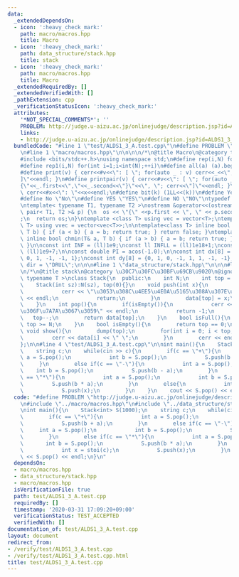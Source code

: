 ```yaml
---
data:
  _extendedDependsOn:
  - icon: ':heavy_check_mark:'
    path: macro/macros.hpp
    title: Macro
  - icon: ':heavy_check_mark:'
    path: data_structure/stack.hpp
    title: stack
  - icon: ':heavy_check_mark:'
    path: macro/macros.hpp
    title: Macro
  _extendedRequiredBy: []
  _extendedVerifiedWith: []
  _pathExtension: cpp
  _verificationStatusIcon: ':heavy_check_mark:'
  attributes:
    '*NOT_SPECIAL_COMMENTS*': ''
    PROBLEM: http://judge.u-aizu.ac.jp/onlinejudge/description.jsp?id=ALDS1_3_A&lang=jp
    links:
    - http://judge.u-aizu.ac.jp/onlinejudge/description.jsp?id=ALDS1_3_A&lang=jp
  bundledCode: "#line 1 \"test/ALDS1_3_A.test.cpp\"\n#define PROBLEM \"http://judge.u-aizu.ac.jp/onlinejudge/description.jsp?id=ALDS1_3_A&lang=jp\"\
    \n#line 1 \"macro/macros.hpp\"\n\n\n\n/*\n@title Macro\n@category template\n*/\n\
    #include <bits/stdc++.h>\nusing namespace std;\n#define rep(i,N) for(int i=0;i<int(N);++i)\n\
    #define rep1(i,N) for(int i=1;i<int(N);++i)\n#define all(a) (a).begin(),(a).end()\n\
    #define print(v) { cerr<<#v<<\": [ \"; for(auto _ : v) cerr<<_<<\", \"; cerr<<\"\
    ]\"<<endl; }\n#define printpair(v) { cerr<<#v<<\": [ \"; for(auto _ : v) cerr<<\"\
    {\"<<_.first<<\",\"<<_.second<<\"}\"<<\", \"; cerr<<\"]\"<<endl; }\n#define dump(x)\
    \ cerr<<#x<<\": \"<<x<<endl;\n#define bit(k) (1LL<<(k))\n#define Yes \"Yes\"\n\
    #define No \"No\"\n#define YES \"YES\"\n#define NO \"NO\"\ntypedef long long ll;\n\
    \ntemplate< typename T1, typename T2 >\nostream &operator<<(ostream &os, const\
    \ pair< T1, T2 >& p) {\n  os << \"{\" <<p.first << \", \" << p.second << \"}\"\
    ;\n  return os;\n}\ntemplate <class T> using vec = vector<T>;\ntemplate <class\
    \ T> using vvec = vector<vec<T>>;\n\ntemplate<class T> inline bool chmax(T& a,\
    \ T b) { if (a < b) { a = b; return true; } return false; }\ntemplate<class T>\
    \ inline bool chmin(T& a, T b) { if (a > b) { a = b; return true; } return false;\
    \ }\n\nconst int INF = (ll)1e9;\nconst ll INFLL = (ll)1e18+1;\nconst ll MOD =\
    \ (ll)1e9+7;\n\nconst double PI = acos(-1.0);\n\nconst int dx[8] = {1, 0, -1,\
    \ 0, 1, -1, -1, 1};\nconst int dy[8] = {0, 1, 0, -1, 1, 1, -1, -1};\nconst string\
    \ dir = \"DRUL\";\n\n\n#line 1 \"data_structure/stack.hpp\"\n\n\n#line 4 \"data_structure/stack.hpp\"\
    \n/*\n@title stack\n@category \u30C7\u30FC\u30BF\u69CB\u9020\n@ignore\n*/\ntemplate<\
    \ typename T >\nclass Stack{\n  public:\n    int N;\n    int top = 0;\n    T data[20000];\n\
    \    Stack(int sz):N(sz), top(0){}\n    void push(int x){\n        if(isFull()){\n\
    \            cerr << \"\u3053\u308C\u4EE5\u4E0A\u5165\u308A\u307E\u305B\u3093\"\
    \ << endl;\n            return;\n        }\n        data[top] = x;\n        top++;\n\
    \    }\n    int pop(){\n        if(isEmpty()){\n            cerr << \"\u4E2D\u8EAB\
    \u306F\u7A7A\u3067\u3059\" << endl;\n            return -1;\n        }\n     \
    \   top--;\n        return data[top];\n    }\n    bool isFull(){\n        return\
    \ top >= N;\n    }\n    bool isEmpty(){\n        return top == 0;\n    }\n   \
    \ void show(){\n        dump(top);\n        for(int i = 0; i < top;i++){\n   \
    \         cerr << data[i] << \" \";\n        }\n        cerr << endl;\n    }\n\
    };\n\n#line 4 \"test/ALDS1_3_A.test.cpp\"\n\nint main(){\n    Stack<int> S(1000);\n\
    \    string c;\n    while(cin >> c){\n        if(c == \"+\"){\n            int\
    \ a = S.pop();\n            int b = S.pop();\n            S.push(b + a);\n   \
    \     }\n        else if(c == \"-\"){\n            int a = S.pop();\n        \
    \    int b = S.pop();\n            S.push(b - a);\n        }\n        else if(c\
    \ == \"*\"){\n            int a = S.pop();\n            int b = S.pop();\n   \
    \         S.push(b * a);\n        }\n        else{\n            int x = stoi(c);\n\
    \            S.push(x);\n        }\n    }\n    cout << S.pop() << endl;\n}\n"
  code: "#define PROBLEM \"http://judge.u-aizu.ac.jp/onlinejudge/description.jsp?id=ALDS1_3_A&lang=jp\"\
    \n#include \"../macro/macros.hpp\"\n#include \"../data_structure/stack.hpp\"\n\
    \nint main(){\n    Stack<int> S(1000);\n    string c;\n    while(cin >> c){\n\
    \        if(c == \"+\"){\n            int a = S.pop();\n            int b = S.pop();\n\
    \            S.push(b + a);\n        }\n        else if(c == \"-\"){\n       \
    \     int a = S.pop();\n            int b = S.pop();\n            S.push(b - a);\n\
    \        }\n        else if(c == \"*\"){\n            int a = S.pop();\n     \
    \       int b = S.pop();\n            S.push(b * a);\n        }\n        else{\n\
    \            int x = stoi(c);\n            S.push(x);\n        }\n    }\n    cout\
    \ << S.pop() << endl;\n}\n"
  dependsOn:
  - macro/macros.hpp
  - data_structure/stack.hpp
  - macro/macros.hpp
  isVerificationFile: true
  path: test/ALDS1_3_A.test.cpp
  requiredBy: []
  timestamp: '2020-03-31 17:09:20+09:00'
  verificationStatus: TEST_ACCEPTED
  verifiedWith: []
documentation_of: test/ALDS1_3_A.test.cpp
layout: document
redirect_from:
- /verify/test/ALDS1_3_A.test.cpp
- /verify/test/ALDS1_3_A.test.cpp.html
title: test/ALDS1_3_A.test.cpp
---
```

